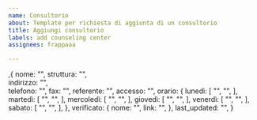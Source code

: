 ```yaml
---
name: Consultorio
about: Template per richiesta di aggiunta di un consultorio
title: Aggiungi consultorio
labels: add counseling center
assignees: frappaaa

---
```


,{
    nome: "",  <!-- esempio: OSPEDALE CLINICIZZATO COLLE DELL'ARA - CHIETI V LIVELLO - CORPO L  --> 
    struttura: "", <!-- esempio: Clinica di Malattie infettive  -->  
    indirizzo: "", <!-- esempio: Via dei Vestini Chieti - CH -->  
    telefono: "", <!-- esempio: 0871/357490 --> 
    fax: "", <!-- esempio: 0871/357490 --> 
    referente: "",  <!-- esempio: Dott.ssa Francesca Vignale -->
    accesso: "",  <!-- esempio: Diretto, su appuntamento, con ricetta, ... --> 
    orario: {
    lunedì: [
        "", <!-- da -->
        "", <!-- a, aggiungere altri due campi se si deve distinguere tra mattina e pomeriggio -->
            ],
    martedì: [
        "",
        "",
            ],
    mercoledì: [
        "",
        "",
            ],
    giovedì: [
        "",
        "",
            ],
    venerdì: [
        "",
        "",
            ],
    sabato: [
        "",
        "",
            ],
            },
    verificato: {
        nome: "", <!-- Qui puoi inserire il vostro nome, l'associazione o il recapito di chi ha verificato il centro -->
        link: "",<!--  Qui puoi inserire il link social o al sito di chi ha verificato il centro -->
    },
   last_updated: "", <!-- Inserire la data dell'aggiornamento o del giorno in cui lo inserisci nella forma GG/MM/AAAA -->
}
